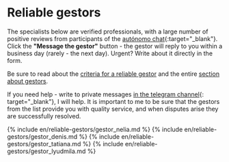 # Reliable gestors

The specialists below are verified professionals, with a large number of positive reviews from participants of the
[autónomo chat](https://bit.ly/it-autonomos-spain-eng){:target="_blank"}. Click the **"Message the gestor"** button - the gestor
will reply to you within a business day (rarely - the next day).
Urgent? Write about it directly in the form.

Be sure to read about the [criteria for a reliable gestor](#criteria-for-a-reliable-gestor) and the
entire [section about gestors](#gestor-1).

If you need help - write to private messages [in the telegram channel](https://bit.ly/autonomo-and-sl-channel){:
target="_blank"}, I will help. It is important to me to be sure that the gestors from the list provide you with quality
service, and when disputes arise they are successfully resolved.

{% include en/reliable-gestors/gestor_nelia.md %}
{% include en/reliable-gestors/gestor_denis.md %}
{% include en/reliable-gestors/gestor_tatiana.md %}
{% include en/reliable-gestors/gestor_lyudmila.md %}
